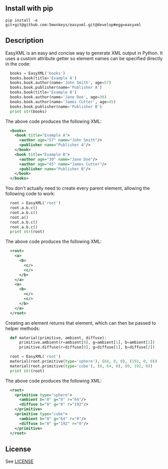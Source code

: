 ## Install with pip

```
pip install -e git+git@github.com:5monkeys/easyxml.git@develop#egg=easyxml
```

## Description
EasyXML is an easy and concise way to generate XML output in Python.  It uses a
custom attribute getter so element names can be specified directly in the code:

```py
  books = EasyXML('books')
  books.book(title='Example A')
  books.book.author(name='John Smith', age=57)
  books.book.publisher(name='Publisher A')
  books.book(title='Example B')
  books.book.author(name='Jane Doe', age=30)
  books.book.author(name='James Cutter', age=45)
  books.book.publisher(name='Publisher B')
  print str(books)
```

The above code produces the following XML:

```xml
  <books>
    <book title="Example A">
      <author age="57" name="John Smith"/>
      <publisher name="Publisher A"/>
    </book>
    <book title="Example B">
      <author age="30" name="Jane Doe"/>
      <author age="45" name="James Cutter"/>
      <publisher name="Publisher B"/>
    </book>
  </books>
```

You don't actually need to create every parent element, allowing the following
code to work:

```py
  root = EasyXML('root')
  root.a.b.c()
  root.a.b.c()
  root.a()
  root.a.b.c()
  root.a.b.c()
  print str(root)
```

The above code produces the following XML:

```xml
  <root>
    <a>
      <b>
        <c/>
        <c/>
      </b>
    </a>
    <a>
      <b>
        <c/>
        <c/>
      </b>
    </a>
  </root>
```

Creating an element returns that element, which can then be passed to helper
methods:

```py
  def material(primitive, ambient, diffuse):
      primitive.ambient(r=ambient[0], g=ambient[1], b=ambient[2])
      primitive.diffuse(r=diffuse[0], g=diffuse[1], b=diffuse[2])

  root = EasyXML('root')
  material(root.primitive(type='sphere'), (64, 0, 0), (192, 0, 0))
  material(root.primitive(type='cube'), (0, 64, 0), (0, 192, 0))
  print str(root)
```

The above code produces the following XML:

```xml
  <root>
    <primitive type="sphere">
      <ambient b="0" g="0" r="64"/>
      <diffuse b="0" g="0" r="192"/>
    </primitive>
    <primitive type="cube">
      <ambient b="0" g="64" r="0"/>
      <diffuse b="0" g="192" r="0"/>
    </primitive>
  </root>
```

## License

See [LICENSE](https://github.com/5monkeys/easyxml/blob/master/LICENSE)
